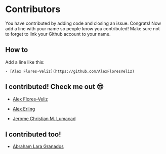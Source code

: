 # Contributors

You have contributed by adding code and closing an issue. Congrats! Now add a line with your name so people know you contributed! Make sure not to forget to link your Github account to your name.

## How to

Add a line like this:

`- [Alex Flores-Veliz](https://github.com/AlexFloresVeliz)`

## I contributed! Check me out :sunglasses:

- [Alex Flores-Veliz](https://github.com/AlexFloresVeliz)

- [Alex Erling](https://github.com/AlexErling)
- [Jerome Christian M. Lumacad](https://github.com/jmlumacad1)


## I contributed too!

- [Abraham Lara Granados](https://github.com/AbrahamLara)